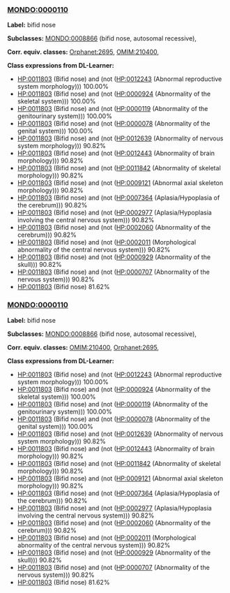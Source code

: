 
### [MONDO:0000110](http://purl.obolibrary.org/obo/MONDO_0000110)
**Label:** bifid nose

**Subclasses:** [MONDO:0008866](http://purl.obolibrary.org/obo/MONDO_0008866) (bifid nose, autosomal recessive), 

**Corr. equiv. classes:** [Orphanet:2695](http://www.orpha.net/ORDO/Orphanet_2695), [OMIM:210400](http://purl.obolibrary.org/obo/OMIM_210400), 

**Class expressions from DL-Learner:**

- [HP:0011803](http://purl.obolibrary.org/obo/HP_0011803) (Bifid nose) and (not ([HP:0012243](http://purl.obolibrary.org/obo/HP_0012243) (Abnormal reproductive system morphology))) 100.00%
- [HP:0011803](http://purl.obolibrary.org/obo/HP_0011803) (Bifid nose) and (not ([HP:0000924](http://purl.obolibrary.org/obo/HP_0000924) (Abnormality of the skeletal system))) 100.00%
- [HP:0011803](http://purl.obolibrary.org/obo/HP_0011803) (Bifid nose) and (not ([HP:0000119](http://purl.obolibrary.org/obo/HP_0000119) (Abnormality of the genitourinary system))) 100.00%
- [HP:0011803](http://purl.obolibrary.org/obo/HP_0011803) (Bifid nose) and (not ([HP:0000078](http://purl.obolibrary.org/obo/HP_0000078) (Abnormality of the genital system))) 100.00%
- [HP:0011803](http://purl.obolibrary.org/obo/HP_0011803) (Bifid nose) and (not ([HP:0012639](http://purl.obolibrary.org/obo/HP_0012639) (Abnormality of nervous system morphology))) 90.82%
- [HP:0011803](http://purl.obolibrary.org/obo/HP_0011803) (Bifid nose) and (not ([HP:0012443](http://purl.obolibrary.org/obo/HP_0012443) (Abnormality of brain morphology))) 90.82%
- [HP:0011803](http://purl.obolibrary.org/obo/HP_0011803) (Bifid nose) and (not ([HP:0011842](http://purl.obolibrary.org/obo/HP_0011842) (Abnormality of skeletal morphology))) 90.82%
- [HP:0011803](http://purl.obolibrary.org/obo/HP_0011803) (Bifid nose) and (not ([HP:0009121](http://purl.obolibrary.org/obo/HP_0009121) (Abnormal axial skeleton morphology))) 90.82%
- [HP:0011803](http://purl.obolibrary.org/obo/HP_0011803) (Bifid nose) and (not ([HP:0007364](http://purl.obolibrary.org/obo/HP_0007364) (Aplasia/Hypoplasia of the cerebrum))) 90.82%
- [HP:0011803](http://purl.obolibrary.org/obo/HP_0011803) (Bifid nose) and (not ([HP:0002977](http://purl.obolibrary.org/obo/HP_0002977) (Aplasia/Hypoplasia involving the central nervous system))) 90.82%
- [HP:0011803](http://purl.obolibrary.org/obo/HP_0011803) (Bifid nose) and (not ([HP:0002060](http://purl.obolibrary.org/obo/HP_0002060) (Abnormality of the cerebrum))) 90.82%
- [HP:0011803](http://purl.obolibrary.org/obo/HP_0011803) (Bifid nose) and (not ([HP:0002011](http://purl.obolibrary.org/obo/HP_0002011) (Morphological abnormality of the central nervous system))) 90.82%
- [HP:0011803](http://purl.obolibrary.org/obo/HP_0011803) (Bifid nose) and (not ([HP:0000929](http://purl.obolibrary.org/obo/HP_0000929) (Abnormality of the skull))) 90.82%
- [HP:0011803](http://purl.obolibrary.org/obo/HP_0011803) (Bifid nose) and (not ([HP:0000707](http://purl.obolibrary.org/obo/HP_0000707) (Abnormality of the nervous system))) 90.82%
- [HP:0011803](http://purl.obolibrary.org/obo/HP_0011803) (Bifid nose) 81.62%



### [MONDO:0000110](http://purl.obolibrary.org/obo/MONDO_0000110)
**Label:** bifid nose

**Subclasses:** [MONDO:0008866](http://purl.obolibrary.org/obo/MONDO_0008866) (bifid nose, autosomal recessive), 

**Corr. equiv. classes:** [OMIM:210400](http://purl.obolibrary.org/obo/OMIM_210400), [Orphanet:2695](http://www.orpha.net/ORDO/Orphanet_2695), 

**Class expressions from DL-Learner:**

- [HP:0011803](http://purl.obolibrary.org/obo/HP_0011803) (Bifid nose) and (not ([HP:0012243](http://purl.obolibrary.org/obo/HP_0012243) (Abnormal reproductive system morphology))) 100.00%
- [HP:0011803](http://purl.obolibrary.org/obo/HP_0011803) (Bifid nose) and (not ([HP:0000924](http://purl.obolibrary.org/obo/HP_0000924) (Abnormality of the skeletal system))) 100.00%
- [HP:0011803](http://purl.obolibrary.org/obo/HP_0011803) (Bifid nose) and (not ([HP:0000119](http://purl.obolibrary.org/obo/HP_0000119) (Abnormality of the genitourinary system))) 100.00%
- [HP:0011803](http://purl.obolibrary.org/obo/HP_0011803) (Bifid nose) and (not ([HP:0000078](http://purl.obolibrary.org/obo/HP_0000078) (Abnormality of the genital system))) 100.00%
- [HP:0011803](http://purl.obolibrary.org/obo/HP_0011803) (Bifid nose) and (not ([HP:0012639](http://purl.obolibrary.org/obo/HP_0012639) (Abnormality of nervous system morphology))) 90.82%
- [HP:0011803](http://purl.obolibrary.org/obo/HP_0011803) (Bifid nose) and (not ([HP:0012443](http://purl.obolibrary.org/obo/HP_0012443) (Abnormality of brain morphology))) 90.82%
- [HP:0011803](http://purl.obolibrary.org/obo/HP_0011803) (Bifid nose) and (not ([HP:0011842](http://purl.obolibrary.org/obo/HP_0011842) (Abnormality of skeletal morphology))) 90.82%
- [HP:0011803](http://purl.obolibrary.org/obo/HP_0011803) (Bifid nose) and (not ([HP:0009121](http://purl.obolibrary.org/obo/HP_0009121) (Abnormal axial skeleton morphology))) 90.82%
- [HP:0011803](http://purl.obolibrary.org/obo/HP_0011803) (Bifid nose) and (not ([HP:0007364](http://purl.obolibrary.org/obo/HP_0007364) (Aplasia/Hypoplasia of the cerebrum))) 90.82%
- [HP:0011803](http://purl.obolibrary.org/obo/HP_0011803) (Bifid nose) and (not ([HP:0002977](http://purl.obolibrary.org/obo/HP_0002977) (Aplasia/Hypoplasia involving the central nervous system))) 90.82%
- [HP:0011803](http://purl.obolibrary.org/obo/HP_0011803) (Bifid nose) and (not ([HP:0002060](http://purl.obolibrary.org/obo/HP_0002060) (Abnormality of the cerebrum))) 90.82%
- [HP:0011803](http://purl.obolibrary.org/obo/HP_0011803) (Bifid nose) and (not ([HP:0002011](http://purl.obolibrary.org/obo/HP_0002011) (Morphological abnormality of the central nervous system))) 90.82%
- [HP:0011803](http://purl.obolibrary.org/obo/HP_0011803) (Bifid nose) and (not ([HP:0000929](http://purl.obolibrary.org/obo/HP_0000929) (Abnormality of the skull))) 90.82%
- [HP:0011803](http://purl.obolibrary.org/obo/HP_0011803) (Bifid nose) and (not ([HP:0000707](http://purl.obolibrary.org/obo/HP_0000707) (Abnormality of the nervous system))) 90.82%
- [HP:0011803](http://purl.obolibrary.org/obo/HP_0011803) (Bifid nose) 81.62%


